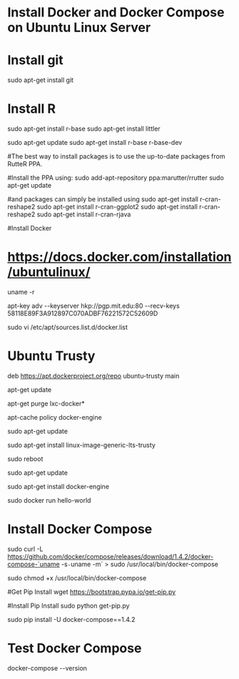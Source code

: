 # Install Docker and Docker Compose on Ubuntu Linux Server

# Install git
sudo apt-get install git


# Install R
sudo apt-get install r-base
sudo apt-get install littler


sudo apt-get update
sudo apt-get install r-base r-base-dev

#The best way to install packages is to use the up-to-date packages from RutteR PPA. 

#Install the PPA using:
sudo add-apt-repository ppa:marutter/rrutter
sudo apt-get update

#and packages can simply be installed using
sudo apt-get install r-cran-reshape2
sudo apt-get install r-cran-ggplot2
sudo apt-get install r-cran-reshape2
sudo apt-get install r-cran-rjava

#Install Docker
# https://docs.docker.com/installation/ubuntulinux/

uname -r

apt-key adv --keyserver hkp://pgp.mit.edu:80 --recv-keys 58118E89F3A912897C070ADBF76221572C52609D

sudo vi /etc/apt/sources.list.d/docker.list

# Ubuntu Trusty
deb https://apt.dockerproject.org/repo ubuntu-trusty main

apt-get update

apt-get purge lxc-docker*

apt-cache policy docker-engine

sudo apt-get update

sudo apt-get install linux-image-generic-lts-trusty

sudo reboot

sudo apt-get update

sudo apt-get install docker-engine

sudo docker run hello-world

# Install Docker Compose
sudo curl -L https://github.com/docker/compose/releases/download/1.4.2/docker-compose-`uname -s`-`uname -m` > sudo /usr/local/bin/docker-compose

sudo chmod +x /usr/local/bin/docker-compose

#Get Pip Install
wget https://bootstrap.pypa.io/get-pip.py

#Install Pip Install
sudo python get-pip.py

sudo pip install -U docker-compose==1.4.2

# Test Docker Compose
docker-compose --version




